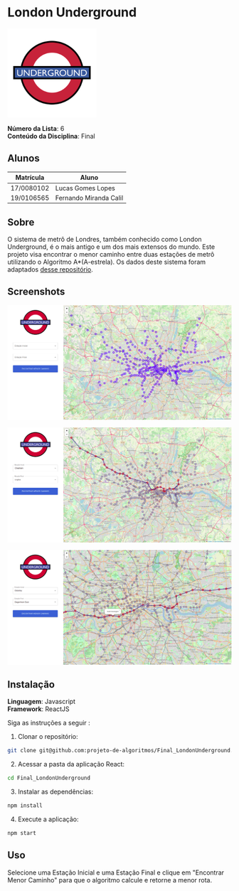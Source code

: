 # London Underground

<img src="./src/imgs/londonUnderground.svg" alt="Logo London Underground" width="200"/>


**Número da Lista**: 6<br>
**Conteúdo da Disciplina**: Final<br>

## Alunos
|Matrícula | Aluno |
| -- | -- |
| 17/0080102  |  Lucas Gomes Lopes |
| 19/0106565  |  Fernando Miranda Calil |

## Sobre 
O sistema de metrô de Londres, também conhecido como London Underground, é o mais antigo e um dos mais extensos do mundo. Este projeto visa encontrar o menor caminho entre duas estações de metrô utilizando o Algoritmo A*(A-estrela). Os dados deste sistema foram adaptados [desse repositório](https://github.com/nicola/tubemaps/tree/master/datasets).

## Screenshots
![Screenshot 1](src/imgs/screenshots/screenshot1.png)

![Screenshot 2](src/imgs/screenshots/screenshot2.png)

![Screenshot 3](src/imgs/screenshots/screenshot3.png)


## Instalação 
**Linguagem**: Javascript<br>
**Framework**: ReactJS<br>

Siga as instruções a seguir :

1) Clonar o repositório:

```sh 
git clone git@github.com:projeto-de-algoritmos/Final_LondonUnderground.git
```

2) Acessar a pasta da aplicação React:

```sh 
cd Final_LondonUnderground
```

3) Instalar as dependências:

```sh 
npm install
```

4) Execute a aplicação:

```sh 
npm start
```
## Uso 
Selecione uma Estação Inicial e uma Estação Final e clique em "Encontrar Menor Caminho" para que o algoritmo calcule e retorne a menor rota.




